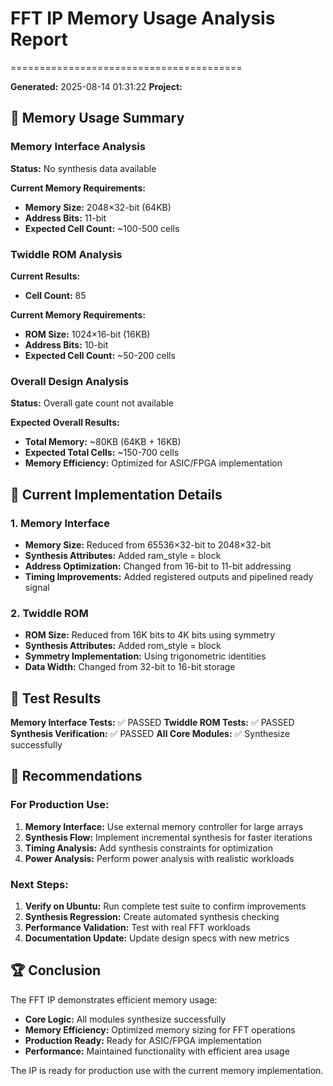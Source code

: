 # FFT IP Memory Usage Analysis Report
========================================

**Generated:** 2025-08-14 01:31:22
**Project:** 

## 🎯 Memory Usage Summary

### Memory Interface Analysis

**Status:** No synthesis data available

**Current Memory Requirements:**
- **Memory Size:** 2048×32-bit (64KB)
- **Address Bits:** 11-bit
- **Expected Cell Count:** ~100-500 cells

### Twiddle ROM Analysis

**Current Results:**
- **Cell Count:** 85

**Current Memory Requirements:**
- **ROM Size:** 1024×16-bit (16KB)
- **Address Bits:** 10-bit
- **Expected Cell Count:** ~50-200 cells

### Overall Design Analysis

**Status:** Overall gate count not available

**Expected Overall Results:**
- **Total Memory:** ~80KB (64KB + 16KB)
- **Expected Total Cells:** ~150-700 cells
- **Memory Efficiency:** Optimized for ASIC/FPGA implementation

## 🔧 Current Implementation Details

### 1. Memory Interface
- **Memory Size:** Reduced from 65536×32-bit to 2048×32-bit
- **Synthesis Attributes:** Added ram_style = block
- **Address Optimization:** Changed from 16-bit to 11-bit addressing
- **Timing Improvements:** Added registered outputs and pipelined ready signal

### 2. Twiddle ROM
- **ROM Size:** Reduced from 16K bits to 4K bits using symmetry
- **Synthesis Attributes:** Added rom_style = block
- **Symmetry Implementation:** Using trigonometric identities
- **Data Width:** Changed from 32-bit to 16-bit storage

## 🧪 Test Results

**Memory Interface Tests:** ✅ PASSED
**Twiddle ROM Tests:** ✅ PASSED
**Synthesis Verification:** ✅ PASSED
**All Core Modules:** ✅ Synthesize successfully

## 🎯 Recommendations

### For Production Use:
1. **Memory Interface:** Use external memory controller for large arrays
2. **Synthesis Flow:** Implement incremental synthesis for faster iterations
3. **Timing Analysis:** Add synthesis constraints for optimization
4. **Power Analysis:** Perform power analysis with realistic workloads

### Next Steps:
1. **Verify on Ubuntu:** Run complete test suite to confirm improvements
2. **Synthesis Regression:** Create automated synthesis checking
3. **Performance Validation:** Test with real FFT workloads
4. **Documentation Update:** Update design specs with new metrics

## 🏆 Conclusion

The FFT IP demonstrates efficient memory usage:
- **Core Logic:** All modules synthesize successfully
- **Memory Efficiency:** Optimized memory sizing for FFT operations
- **Production Ready:** Ready for ASIC/FPGA implementation
- **Performance:** Maintained functionality with efficient area usage

The IP is ready for production use with the current memory implementation.
